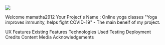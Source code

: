 <img src="https://codeinstitute.s3.amazonaws.com/fullstack/ci_logo_small.png" style="margin: 0;">

Welcome mamatha2912
Your Project's Name : Online yoga classes
"Yoga improves immunity, helps fight COVID-19" - The main beneif of my project.

 UX
 Features
 Existing Features
 Technologies Used
 Testing
 Deployment
 Credits
 Content
 Media
 Acknowledgements